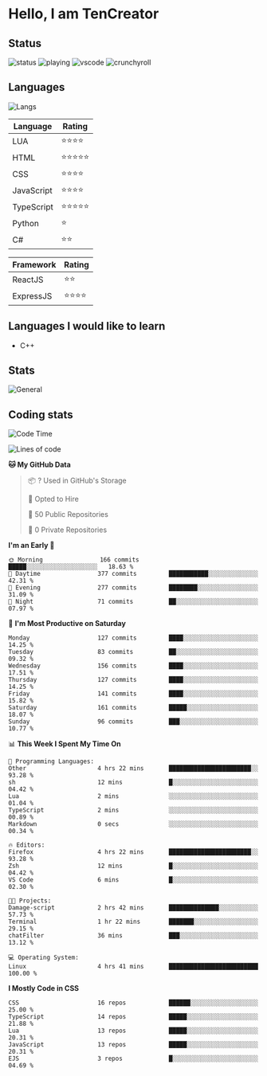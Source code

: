 # Hello, I am TenCreator

## Status
![status](https://api.statusbadges.me/badge/status/518334475038359555?simple=true&style=for-the-badge)
![playing](https://api.statusbadges.me/badge/playing/518334475038359555?style=for-the-badge)
![vscode](https://api.statusbadges.me/badge/vscode/518334475038359555?style=for-the-badge)
![crunchyroll](https://api.statusbadges.me/badge/crunchyroll/518334475038359555?style=for-the-badge)

## Languages
![Langs](https://github-readme-stats.vercel.app/api/top-langs/?username=tencreator&layout=compact&theme=radical)


|Language|Rating|
|--------|------|
|LUA|⭐️⭐️⭐️⭐️|
|HTML|⭐️⭐️⭐️⭐️⭐️|
|CSS|⭐️⭐️⭐️⭐️|
|JavaScript|⭐️⭐️⭐️⭐️|
|TypeScript|⭐️⭐️⭐️⭐️⭐️|
|Python|⭐️|
|C#|⭐️⭐️ |

|Framework|Rating|
|--------|------|
|ReactJS|⭐️⭐️|
|ExpressJS|⭐️⭐️⭐️⭐️|

## Languages I would like to learn
- C++

## Stats
![General](https://github-readme-stats.vercel.app/api?username=tencreator&show_icons=true&theme=radical)

## Coding stats
<!--START_SECTION:waka-->
![Code Time](http://img.shields.io/badge/Code%20Time-159%20hrs%2012%20mins-blue)

![Lines of code](https://img.shields.io/badge/From%20Hello%20World%20I%27ve%20Written-480.8%20thousand%20lines%20of%20code-blue)

**🐱 My GitHub Data** 

> 📦 ? Used in GitHub's Storage 
 > 
> 💼 Opted to Hire
 > 
> 📜 50 Public Repositories 
 > 
> 🔑 0 Private Repositories 
 > 
**I'm an Early 🐤** 

```text
🌞 Morning                166 commits         █████░░░░░░░░░░░░░░░░░░░░   18.63 % 
🌆 Daytime                377 commits         ███████████░░░░░░░░░░░░░░   42.31 % 
🌃 Evening                277 commits         ████████░░░░░░░░░░░░░░░░░   31.09 % 
🌙 Night                  71 commits          ██░░░░░░░░░░░░░░░░░░░░░░░   07.97 % 
```
📅 **I'm Most Productive on Saturday** 

```text
Monday                   127 commits         ████░░░░░░░░░░░░░░░░░░░░░   14.25 % 
Tuesday                  83 commits          ██░░░░░░░░░░░░░░░░░░░░░░░   09.32 % 
Wednesday                156 commits         ████░░░░░░░░░░░░░░░░░░░░░   17.51 % 
Thursday                 127 commits         ████░░░░░░░░░░░░░░░░░░░░░   14.25 % 
Friday                   141 commits         ████░░░░░░░░░░░░░░░░░░░░░   15.82 % 
Saturday                 161 commits         █████░░░░░░░░░░░░░░░░░░░░   18.07 % 
Sunday                   96 commits          ███░░░░░░░░░░░░░░░░░░░░░░   10.77 % 
```


📊 **This Week I Spent My Time On** 

```text
💬 Programming Languages: 
Other                    4 hrs 22 mins       ███████████████████████░░   93.28 % 
sh                       12 mins             █░░░░░░░░░░░░░░░░░░░░░░░░   04.42 % 
Lua                      2 mins              ░░░░░░░░░░░░░░░░░░░░░░░░░   01.04 % 
TypeScript               2 mins              ░░░░░░░░░░░░░░░░░░░░░░░░░   00.89 % 
Markdown                 0 secs              ░░░░░░░░░░░░░░░░░░░░░░░░░   00.34 % 

🔥 Editors: 
Firefox                  4 hrs 22 mins       ███████████████████████░░   93.28 % 
Zsh                      12 mins             █░░░░░░░░░░░░░░░░░░░░░░░░   04.42 % 
VS Code                  6 mins              █░░░░░░░░░░░░░░░░░░░░░░░░   02.30 % 

🐱‍💻 Projects: 
Damage-script            2 hrs 42 mins       ██████████████░░░░░░░░░░░   57.73 % 
Terminal                 1 hr 22 mins        ███████░░░░░░░░░░░░░░░░░░   29.15 % 
chatFilter               36 mins             ███░░░░░░░░░░░░░░░░░░░░░░   13.12 % 

💻 Operating System: 
Linux                    4 hrs 41 mins       █████████████████████████   100.00 % 
```

**I Mostly Code in CSS** 

```text
CSS                      16 repos            ██████░░░░░░░░░░░░░░░░░░░   25.00 % 
TypeScript               14 repos            █████░░░░░░░░░░░░░░░░░░░░   21.88 % 
Lua                      13 repos            █████░░░░░░░░░░░░░░░░░░░░   20.31 % 
JavaScript               13 repos            █████░░░░░░░░░░░░░░░░░░░░   20.31 % 
EJS                      3 repos             █░░░░░░░░░░░░░░░░░░░░░░░░   04.69 % 
```




<!--END_SECTION:waka-->

